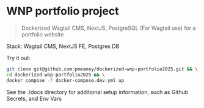 # WNP portfolio project

>Dockerized Wagtail CMS, NextJS, PostgreSQL (For Wagtail use) for a portfolio website

Stack: Wagtail CMS, NextJS FE, Postgres DB

Try it out:

```bash
git clone git@github.com:pmeaney/dockerized-wnp-portfolio2025.git && \
cd dockerized-wnp-portfolio2025 && \
docker compose -f docker-compose.dev.yml up
```

See the ./docs directory for additional setup information, such as Github Secrets, and Env Vars